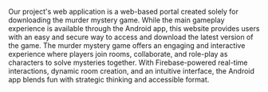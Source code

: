 Our project's web application is a web-based portal created solely for downloading the murder mystery game. While the main gameplay experience is available through the Android app, this website provides users with an easy and secure way to access and download the latest version of the game. The murder mystery game offers an engaging and interactive experience where players join rooms, collaborate, and role-play as characters to solve mysteries together. With Firebase-powered real-time interactions, dynamic room creation, and an intuitive interface, the Android app blends fun with strategic thinking and accessible format.

